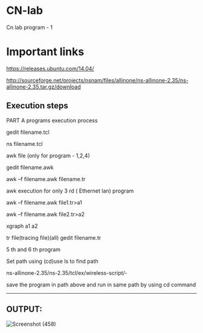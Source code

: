 # CN-lab
Cn lab program - 1

# Important links

https://releases.ubuntu.com/14.04/

http://sourceforge.net/projects/nsnam/files/allinone/ns-allinone-2.35/ns-allinone-2.35.tar.gz/download


## Execution steps

PART A programs execution process

gedit filename.tcl

ns filename.tcl


awk file (only for program - 1,2,4)

gedit filename.awk

awk –f filename.awk filename.tr



awk execution for only 3 rd ( Ethernet lan) program

awk –f filename.awk file1.tr&gt;a1

awk –f filename.awk file2.tr&gt;a2

xgraph a1 a2

tr file(tracing file)(all)
gedit filename.tr



5 th and 6 th program

Set path using (cd)use ls to find path

ns-allinone-2.35/ns-2.35/tcl/ex/wireless-script/-

save the program in path above and run in same path by using cd command

_________________________________________________________________________________________________________________________
## OUTPUT:
![Screenshot (458)](https://user-images.githubusercontent.com/55579860/135726857-68f8db15-1cfb-40da-8b6e-b21a8f0c6c45.png)
